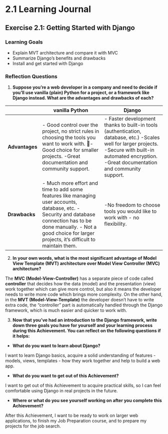 # 2.1 Learning Journal 

## Exercise 2.1: Getting Started with Django

### Learning Goals

* Explain MVT architecture and compare it with MVC  
* Summarize Django’s benefits and drawbacks   
* Install and get started with Django

### Reflection Questions

1. **Suppose you’re a web developer in a company and need to decide if you’ll use vanilla (plain) Python for a project, or a framework like Django instead. What are the advantages and drawbacks of each?**

|  |  vanilla Python | Django |
| ----- | ----- | ----- |
| **Advantages** | \- Good control over the project, no strict rules in choosing the tools you want to work with. \- Good choice for smaller projects. \-Great documentation and community support. | \- Faster development thanks to built-in tools (authentication, database, etc.) \-Scales well for larger projects. \-Secure with built-in automated encryption. \-Great documentation and community support. |
| **Drawbacks** | \- Much more effort and time to add some features like managing user accounts, database, etc. \- Security and database connection has to be done manually. \- Not a good choice for larger projects, it’s difficult to maintain them. | \-No freedom to choose tools you would like to work with \- no flexibility. |

2. **In your own words, what is the most significant advantage of Model View Template (MVT) architecture over Model View Controller (MVC) architecture?**

The **MVC (Model-View-Controller)** has a separate piece of code called **controller** that decides how the data (model) and the presentation (view) work together which can give more control, but also it means the developer needs to write more code which brings more complexity. On the other hand, in the **MVT (Model-View-Template)** the developer doesn’t have to write extra code, the “controller” part is automatically handled through the Django framework, which is much easier and quicker to work with.

3. **Now that you’ve had an introduction to the Django framework, write down three goals you have for yourself and your learning process during this Achievement. You can reflect on the following questions if it helps:**  
* **What do you want to learn about Django?** 

I want to learn Django basics, acquire a solid understanding of features \- models, views, templates \- how they work together and help to build a web app.

* **What do you want to get out of this Achievement?** 

I want to get out of this Achievement to acquire practical skills, so I can feel comfortable using Django in real projects in the future.

* **Where or what do you see yourself working on after you complete this Achievement?** 

After this Achievement, I want to be ready to work on larger web applications, to finish my Job Preparation course, and to prepare my projects for the job search.